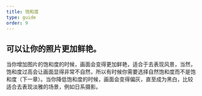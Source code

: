 ```yaml
---
title: 饱和度
type: guide
order: 9
---
```


## 可以让你的照片更加鲜艳。

当你增加图片的饱和度的时候，画面会变得更加鲜艳，适合于去表现风景，当然，饱和度过高会让画面显得非常不自然，所以有时候你需要选择自然饱和度而不是饱和度（下一章）。当你降低饱和度的时候，画面会变得偏灰，直至成为黑白，比较适合去表现淡雅的场景，例如日系摄影。
